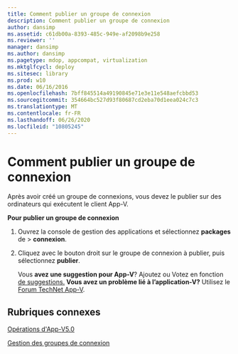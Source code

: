 ```yaml
---
title: Comment publier un groupe de connexion
description: Comment publier un groupe de connexion
author: dansimp
ms.assetid: c61db00a-8393-485c-949e-af2098b9e258
ms.reviewer: ''
manager: dansimp
ms.author: dansimp
ms.pagetype: mdop, appcompat, virtualization
ms.mktglfcycl: deploy
ms.sitesec: library
ms.prod: w10
ms.date: 06/16/2016
ms.openlocfilehash: 7bff845514a49190845e71e3e11e548aefcbbd53
ms.sourcegitcommit: 354664bc527d93f80687cd2eba70d1eea024c7c3
ms.translationtype: MT
ms.contentlocale: fr-FR
ms.lasthandoff: 06/26/2020
ms.locfileid: "10805245"
---
```

# Comment publier un groupe de connexion


Après avoir créé un groupe de connexions, vous devez le publier sur des ordinateurs qui exécutent le client App-V.

**Pour publier un groupe de connexion**

1.  Ouvrez la console de gestion des applications et sélectionnez **packages** de &gt; **connexion**.

2.  Cliquez avec le bouton droit sur le groupe de connexion à publier, puis sélectionnez **publier**.

    Vous **avez une suggestion pour App-V**? Ajoutez ou Votez en fonction [de suggestions.](http://appv.uservoice.com/forums/280448-microsoft-application-virtualization) **Vous avez un problème lié à l’application-V?** Utilisez le [Forum TechNet App-V](https://social.technet.microsoft.com/Forums/home?forum=mdopappv).

## Rubriques connexes


[Opérations d'App-V5.0](operations-for-app-v-50.md)

[Gestion des groupes de connexion](managing-connection-groups.md)

 

 





